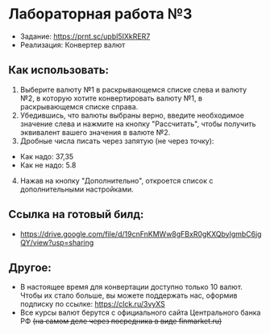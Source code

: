 # Лабораторная работа №3 
* Задание: https://prnt.sc/upbI5IXkRER7
* Реализация: Конвертер валют
## Как использовать:
1) Выберите валюту №1 в раскрывающемся списке слева и валюту №2, в которую хотите конвертировать валюту №1, в раскрывающемся списке справа.
2) Убедившись, что валюты выбраны верно, введите необходимое значение слева и нажмите на кнопку "Рассчитать", чтобы получить эквивалент вашего значения в валюте №2.
3) Дробные числа писать через запятую (не через точку):
* Как надо: 37,35
* Как не надо: 5.8
4) Нажав на кнопку "Дополнительно", откроется список с дополнительными настройками.
## Ссылка на готовый билд:
* https://drive.google.com/file/d/19cnFnKMWw8gFBxR0gKXQbylgmbC6jgQY/view?usp=sharing
## Другое:
* В настоящее время для конвертации доступно только 10 валют. Чтобы их стало больше, вы можете поддержать нас, оформив подписку по ссылке: https://clck.ru/3vyXS
* Все курсы валют берутся с официального сайта Центрального банка РФ ~~(на самом деле через посредника в виде finmarket.ru)~~
